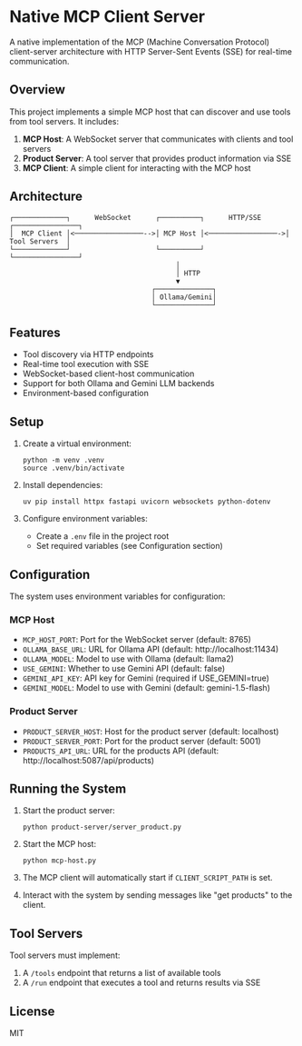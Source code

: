 # Native MCP Client Server

A native implementation of the MCP (Machine Conversation Protocol) client-server architecture with HTTP Server-Sent Events (SSE) for real-time communication.

## Overview

This project implements a simple MCP host that can discover and use tools from tool servers. It includes:

1. **MCP Host**: A WebSocket server that communicates with clients and tool servers
2. **Product Server**: A tool server that provides product information via SSE
3. **MCP Client**: A simple client for interacting with the MCP host

## Architecture

```
┌─────────────┐      WebSocket      ┌──────────┐      HTTP/SSE      ┌────────────────┐
│  MCP Client │<─────────────────-->│ MCP Host │<─────────────────->│  Tool Servers  │
└─────────────┘                     └──────────┘                    └────────────────┘
                                         │
                                         │ HTTP
                                         ▼
                                   ┌──────────────┐
                                   │ Ollama/Gemini│
                                   └──────────────┘
```

## Features

- Tool discovery via HTTP endpoints
- Real-time tool execution with SSE
- WebSocket-based client-host communication
- Support for both Ollama and Gemini LLM backends
- Environment-based configuration

## Setup

1. Create a virtual environment:
   ```
   python -m venv .venv
   source .venv/bin/activate
   ```

2. Install dependencies:
   ```
   uv pip install httpx fastapi uvicorn websockets python-dotenv
   ```

3. Configure environment variables:
   - Create a `.env` file in the project root
   - Set required variables (see Configuration section)

## Configuration

The system uses environment variables for configuration:

### MCP Host
- `MCP_HOST_PORT`: Port for the WebSocket server (default: 8765)
- `OLLAMA_BASE_URL`: URL for Ollama API (default: http://localhost:11434)
- `OLLAMA_MODEL`: Model to use with Ollama (default: llama2)
- `USE_GEMINI`: Whether to use Gemini API (default: false)
- `GEMINI_API_KEY`: API key for Gemini (required if USE_GEMINI=true)
- `GEMINI_MODEL`: Model to use with Gemini (default: gemini-1.5-flash)

### Product Server
- `PRODUCT_SERVER_HOST`: Host for the product server (default: localhost)
- `PRODUCT_SERVER_PORT`: Port for the product server (default: 5001)
- `PRODUCTS_API_URL`: URL for the products API (default: http://localhost:5087/api/products)

## Running the System

1. Start the product server:
   ```
   python product-server/server_product.py
   ```

2. Start the MCP host:
   ```
   python mcp-host.py
   ```

3. The MCP client will automatically start if `CLIENT_SCRIPT_PATH` is set.

4. Interact with the system by sending messages like "get products" to the client.

## Tool Servers

Tool servers must implement:

1. A `/tools` endpoint that returns a list of available tools
2. A `/run` endpoint that executes a tool and returns results via SSE

## License

MIT 